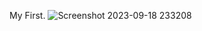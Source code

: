My First.
![Screenshot 2023-09-18 233208](https://github.com/NikCdy/Login-page/assets/51456428/79604dd8-af88-41a9-96fe-254852ad4b18)
